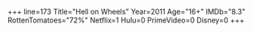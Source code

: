 +++
line=173
Title="Hell on Wheels"
Year=2011
Age="16+"
IMDb="8.3"
RottenTomatoes="72%"
Netflix=1
Hulu=0
PrimeVideo=0
Disney=0
+++

